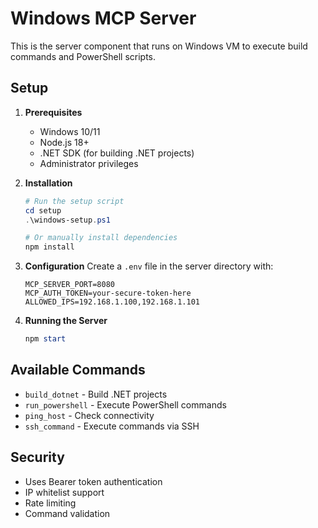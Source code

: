 # Windows MCP Server

This is the server component that runs on Windows VM to execute build commands and PowerShell scripts.

## Setup

1. **Prerequisites**
   - Windows 10/11
   - Node.js 18+
   - .NET SDK (for building .NET projects)
   - Administrator privileges

2. **Installation**
   ```powershell
   # Run the setup script
   cd setup
   .\windows-setup.ps1
   
   # Or manually install dependencies
   npm install
   ```

3. **Configuration**
   Create a `.env` file in the server directory with:
   ```env
   MCP_SERVER_PORT=8080
   MCP_AUTH_TOKEN=your-secure-token-here
   ALLOWED_IPS=192.168.1.100,192.168.1.101
   ```

4. **Running the Server**
   ```powershell
   npm start
   ```

## Available Commands

- `build_dotnet` - Build .NET projects
- `run_powershell` - Execute PowerShell commands
- `ping_host` - Check connectivity
- `ssh_command` - Execute commands via SSH

## Security

- Uses Bearer token authentication
- IP whitelist support
- Rate limiting
- Command validation